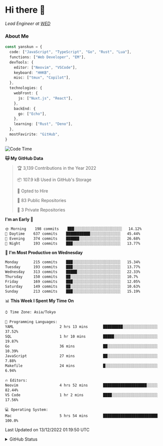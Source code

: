 # Hi there&nbsp;:wave:

_Lead Engineer at [WED](https://github.com/wedinc)_

### About Me

```ts
const yanskun = {
  code: ["JavaScript", "TypeScript", "Go", "Rust", "Lua"],
  functions: ["Web Developer", "EM"],
  devTools: {
    editor: ["Neovim", "VSCode"],
    keyboard: "HHKB",
    misc: ["tmux", "Copilot"],
  },
  technologies: {
    webFront: {
      js: ["Nuxt.js", "React"],
    },
    backEnd: {
      go: ["Echo"],
    },
    learning: ["Rust", "Deno"],
  },
  mostFavirite: "GitHub",
}
```

<!--START_SECTION:waka-->
![Code Time](http://img.shields.io/badge/Code%20Time-12%20hrs%2053%20mins-blue)

**🐱 My GitHub Data** 

> 🏆 3,139 Contributions in the Year 2022
 > 
> 📦 107.9 kB Used in GitHub's Storage 
 > 
> 💼 Opted to Hire
 > 
> 📜 83 Public Repositories 
 > 
> 🔑 3 Private Repositories  
 > 
**I'm an Early 🐤** 

```text
🌞 Morning    198 commits    ███░░░░░░░░░░░░░░░░░░░░░░   14.12% 
🌆 Daytime    637 commits    ███████████░░░░░░░░░░░░░░   45.44% 
🌃 Evening    374 commits    ██████░░░░░░░░░░░░░░░░░░░   26.68% 
🌙 Night      193 commits    ███░░░░░░░░░░░░░░░░░░░░░░   13.77%

```
📅 **I'm Most Productive on Wednesday** 

```text
Monday       215 commits    ███░░░░░░░░░░░░░░░░░░░░░░   15.34% 
Tuesday      193 commits    ███░░░░░░░░░░░░░░░░░░░░░░   13.77% 
Wednesday    313 commits    █████░░░░░░░░░░░░░░░░░░░░   22.33% 
Thursday     150 commits    ██░░░░░░░░░░░░░░░░░░░░░░░   10.7% 
Friday       169 commits    ███░░░░░░░░░░░░░░░░░░░░░░   12.05% 
Saturday     149 commits    ██░░░░░░░░░░░░░░░░░░░░░░░   10.63% 
Sunday       213 commits    ███░░░░░░░░░░░░░░░░░░░░░░   15.19%

```


📊 **This Week I Spent My Time On** 

```text
⌚︎ Time Zone: Asia/Tokyo

💬 Programming Languages: 
YAML                     2 hrs 13 mins       █████████░░░░░░░░░░░░░░░░   37.52% 
SQL                      1 hr 10 mins        █████░░░░░░░░░░░░░░░░░░░░   19.87% 
Go                       36 mins             ██░░░░░░░░░░░░░░░░░░░░░░░   10.39% 
JavaScript               27 mins             ██░░░░░░░░░░░░░░░░░░░░░░░   7.88% 
Makefile                 24 mins             █░░░░░░░░░░░░░░░░░░░░░░░░   6.94%

🔥 Editors: 
Neovim                   4 hrs 52 mins       ████████████████████░░░░░   82.44% 
VS Code                  1 hr 2 mins         ████░░░░░░░░░░░░░░░░░░░░░   17.56%

💻 Operating System: 
Mac                      5 hrs 54 mins       █████████████████████████   100.0%

```


 Last Updated on 13/12/2022 01:19:50 UTC
<!--END_SECTION:waka-->

<details>
<summary>GitHub Status</summary>
<picture>
  <source media="(prefers-color-scheme: dark)" srcset="https://raw.githubusercontent.com/yanskun/yanskun/master/profile-summary-card-output/nord_dark/0-profile-details.svg">
 <img src="https://raw.githubusercontent.com/yanskun/yanskun/master/profile-summary-card-output/default/0-profile-details.svg">
</picture>
<br>
<picture>
  <source media="(prefers-color-scheme: dark)" srcset="https://raw.githubusercontent.com/yanskun/yanskun/master/profile-summary-card-output/nord_dark/1-repos-per-language.svg">
 <img src="https://raw.githubusercontent.com/yanskun/yanskun/master/profile-summary-card-output/default/1-repos-per-language.svg">
</picture>
<picture>
  <source media="(prefers-color-scheme: dark)" srcset="https://raw.githubusercontent.com/yanskun/yanskun/master/profile-summary-card-output/nord_dark/2-most-commit-language.svg">
 <img src="https://raw.githubusercontent.com/yanskun/yanskun/master/profile-summary-card-output/default/2-most-commit-language.svg">
</picture>
<br>
<picture>
  <source media="(prefers-color-scheme: dark)" srcset="https://raw.githubusercontent.com/yanskun/yanskun/master/profile-summary-card-output/nord_dark/3-stats.svg">
 <img src="https://raw.githubusercontent.com/yanskun/yanskun/master/profile-summary-card-output/default/3-stats.svg">
</picture>
<picture>
  <source media="(prefers-color-scheme: dark)" srcset="https://raw.githubusercontent.com/yanskun/yanskun/master/profile-summary-card-output/nord_dark/4-productive-time.svg">
 <img src="https://raw.githubusercontent.com/yanskun/yanskun/master/profile-summary-card-output/default/4-productive-time.svg">
</picture>
</details>
